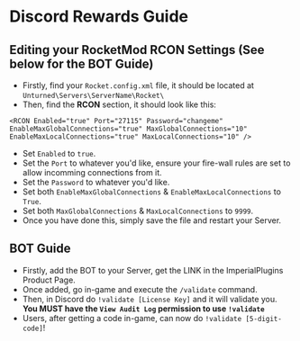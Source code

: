 # Discord Rewards Guide

## Editing your RocketMod RCON Settings (See below for the BOT Guide)

- Firstly, find your `Rocket.config.xml` file, it should be located at `Unturned\Servers\ServerName\Rocket\`
- Then, find the **RCON** section, it should look like this:
```
<RCON Enabled="true" Port="27115" Password="changeme" EnableMaxGlobalConnections="true" MaxGlobalConnections="10" EnableMaxLocalConnections="true" MaxLocalConnections="10" />
```
- Set `Enabled` to `true`.
- Set the `Port` to whatever you'd like, ensure your fire-wall rules are set to allow incomming connections from it.
- Set the `Password` to whatever you'd like.
- Set both `EnableMaxGlobalConnections` & `EnableMaxLocalConnections` to `True`.
- Set both `MaxGlobalConnections` & `MaxLocalConnections` to `9999`.
- Once you have done this, simply save the file and restart your Server.


## BOT Guide

- Firstly, add the BOT to your Server, get the LINK in the ImperialPlugins Product Page.
- Once added, go in-game and execute the `/validate` command.
- Then, in Discord do `!validate [License Key]` and it will validate you. **You MUST have the `View Audit Log` permission to use `!validate`**
- Users, after getting a code in-game, can now do `!validate [5-digit-code]`!
